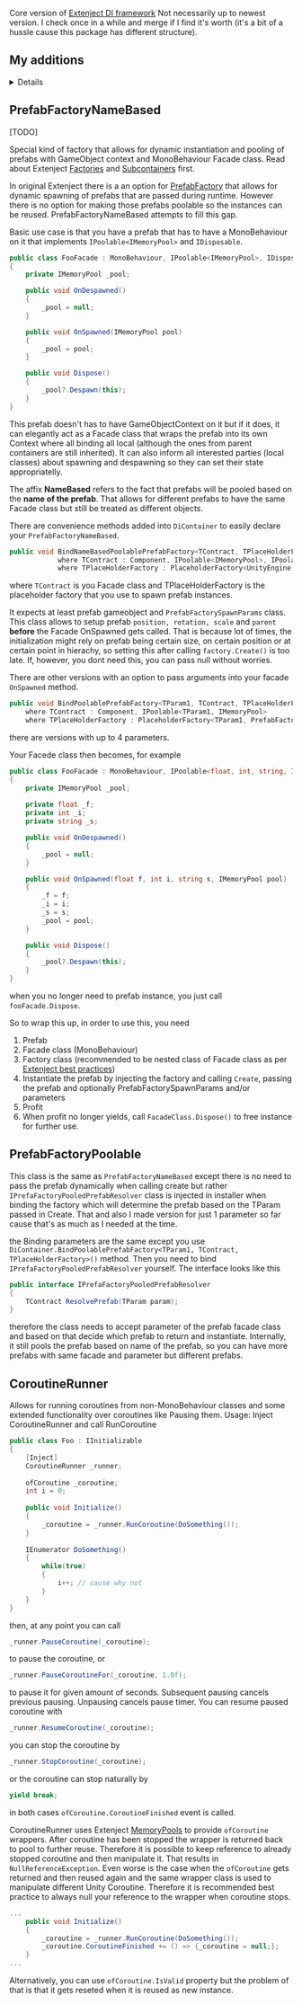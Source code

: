 Core version of [Extenject DI framework](https://github.com/svermeulen/Extenject)
Not necessarily up to newest version. I check once in a while and merge if I find it's worth (it's a bit of a hussle cause this package has different structure).

## My additions
<details>
<summary>Details</summary>

 * PrefabFactoryNameBased [#prefabfactorynamebased]
 * PrefabFactoryPoolable [#prefabfactorypoolable]
 * [CoroutineRunner] (#coroutinerunner)
 
</details>

## PrefabFactoryNameBased
 [TODO]

Special kind of factory that allows for dynamic instantiation and pooling of prefabs with GameObject context and MonoBehaviour Facade class.
Read about Extenject [Factories](https://github.com/svermeulen/Extenject/blob/master/Documentation/Factories.md) and [Subcontainers](#https://github.com/svermeulen/Extenject/blob/master/Documentation/SubContainers.md) first.

In original Extenject there is a an option for [PrefabFactory](#https://github.com/svermeulen/Extenject/blob/master/Documentation/Factories.md#prefab-factory) that allows for dynamic spawning of prefabs that are passed during runtime. However there is no option for making those prefabs poolable so the instances can be reused. PrefabFactoryNameBased attempts to fill this gap.

Basic use case is that you have a prefab that has to have a MonoBehaviour on it that implements `IPoolable<IMemoryPool>` and `IDisposable`.
```csharp
public class FooFacade : MonoBehaviour, IPoolable<IMemoryPool>, IDisposable
{
	private IMemoryPool _pool;

	public void OnDespawned()
	{
		_pool = null;
	}

	public void OnSpawned(IMemoryPool pool)
	{
		_pool = pool;
	}

	public void Dispose()
	{
		_pool?.Despawn(this);
	}
}
```

This prefab doesn't has to have GameObjectContext on it but if it does, it can elegantly act as a Facade class that wraps the prefab into its own Context where all binding all local (although the ones from parent containers are still inherited). It can also inform all interested parties (local classes) about spawning and despawning so they can set their state appropriatelly.

The affix **NameBased** refers to the fact that prefabs will be pooled based on the **name of the prefab**. That allows for different prefabs to have the same Facade class but still be treated as different objects.

There are convenience methods added into `DiContainer` to easily declare your `PrefabFactoryNameBased`.
```csharp
public void BindNameBasedPoolablePrefabFactory<TContract, TPlaceHolderFactory>()
            where TContract : Component, IPoolable<IMemoryPool>, IPoolable
            where TPlaceHolderFactory : PlaceholderFactory<UnityEngine.Object, PrefabFactorySpawnParams, TContract>
```
where `TContract` is you Facade class and TPlaceHolderFactory is the placeholder factory that you use to spawn prefab instances.

It expects at least prefab gameobject and `PrefabFactorySpawnParams` class. This class allows to setup prefab `position, rotation, scale` and `parent` **before** the Facade OnSpawned gets called. That is because lot of times, the initialization might rely on prefab being certain size, on certain position or at certain point in hierachy, so setting this after calling `factory.Create()` is too late. If, however, you dont need this, you can pass null without worries.

There are other versions with an option to pass arguments into your facade `OnSpawned` method. 
```csharp
public void BindPoolablePrefabFactory<TParam1, TContract, TPlaceHolderFactory>()
	where TContract : Component, IPoolable<TParam1, IMemoryPool> 
	where TPlaceHolderFactory : PlaceholderFactory<TParam1, PrefabFactorySpawnParams, TContract>
```
there are versions with up to 4 parameters.

Your Facede class then becomes, for example

```csharp
public class FooFacade : MonoBehaviour, IPoolable<float, int, string, IMemoryPool>, IDisposable
{
	private IMemoryPool _pool;
	
	private float _f;
	private int _i;
	private string _s;

	public void OnDespawned()
	{
		_pool = null;
	}

	public void OnSpawned(float f, int i, string s, IMemoryPool pool)
	{
		_f = f;
		_i = i;
		_s = s;
		_pool = pool;
	}

	public void Dispose()
	{
		_pool?.Despawn(this);
	}
}
```

when you no longer need to prefab instance, you just call `fooFacade.Dispose`.

So to wrap this up, in order to use this, you need
1. Prefab
2. Facade class (MonoBehaviour)
3. Factory class (recommended to be nested class of Facade class as per [Extenject best practices](#https://github.com/svermeulen/Extenject/blob/master/Documentation/Factories.md#example))
4. Instantiate the prefab by injecting the factory and calling `Create`, passing the prefab and optionally PrefabFactorySpawnParams and/or parameters
5. Profit
6. When profit no longer yields, call `FacadeClass.Dispose()` to free instance for further use.

 
## PrefabFactoryPoolable
 This class is the same as `PrefabFactoryNameBased` except there is no need to pass the prefab dynamically when calling create but rather `IPrefaFactoryPooledPrefabResolver` 
 class is injected in installer when binding the factory which will determine the prefab based on the TParam passed in Create. That and also I made version for just 1 parameter so far cause that's as much as I needed at the time.
 
 the Binding parameters are the same except you use `DiContainer.BindPoolablePrefabFactory<TParam1, TContract, TPlaceHolderFactory>()` method.
 Then you need to bind `IPrefaFactoryPooledPrefabResolver` yourself. The interface looks like this
 
```csharp
public interface IPrefaFactoryPooledPrefabResolver
{
	TContract ResolvePrefab(TParam param);
}
```

therefore the class needs to accept parameter of the prefab facade class and based on that decide which prefab to return and instantiate.
Internally, it still pools the prefab based on name of the prefab, so you can have more prefabs with same facade and parameter but different prefabs.

 
## CoroutineRunner
Allows for running coroutines from non-MonoBehaviour classes and some extended functionality over coroutines like Pausing them.
Usage: Inject CoroutineRunner and call RunCoroutine

```csharp
public class Foo : IInitializable
{
	[Inject]
	CoroutineRunner _runner;
	
	ofCoroutine _coroutine;
	int i = 0;
	
	public void Initialize()
	{
		_coroutine = _runner.RunCoroutine(DoSomething());
	}
	
	IEnumerator DoSomething()
	{
		while(true)
		{
			i++; // cause why not
		}
	}
}
```

then, at any point you can call 

```csharp
_runner.PauseCoroutine(_coroutine);
```

to pause the coroutine, or

```csharp
_runner.PauseCoroutineFor(_coroutine, 1.0f);
```

to pause it for given amount of seconds. Subsequent pausing cancels previous pausing. Unpausing cancels pause timer.
You can resume paused coroutine with

```csharp
_runner.ResumeCoroutine(_coroutine);
```

you can stop the coroutine by 

```csharp
_runner.StopCoroutine(_coroutine);
```

or the coroutine can stop naturally by

```csharp
yield break;
```

in both cases `ofCoroutine.CoroutineFinished` event is called.

CoroutineRunner uses Extenject [MemoryPools](#https://github.com/svermeulen/Extenject/blob/master/Documentation/MemoryPools.md) to provide `ofCoroutine` wrappers. After coroutine has been stopped the wrapper is returned back to pool to further reuse. Therefore it is possible to keep reference to already stopped coroutine and then manipulate it. That results in `NullReferenceException`. Even worse is the case when the `ofCoroutine` gets returned and then reused again and the same wrapper class is used to manipulate different Unity Coroutine. Therefore it is recommended best practice to always null your reference to the wrapper when coroutine stops.

```csharp
...
	public void Initialize()
	{
		_coroutine = _runner.RunCoroutine(DoSomething());
		_coroutine.CoroutineFinished += () => {_coroutine = null;};
	}
...
```

Alternatively, you can use `ofCoroutine.IsValid` property but the problem of that is that it gets reseted when it is reused as new instance.
